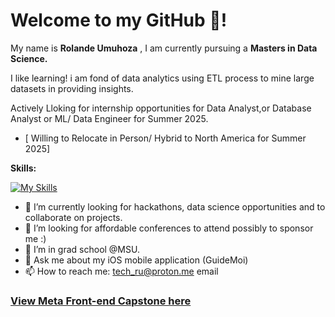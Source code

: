 # Welcome to my GitHub 🤖!

My name is **Rolande Umuhoza** , I am currently pursuing a **Masters in Data Science.**

I like learning! i am fond of data analytics using ETL process to mine large datasets in providing insights.

Actively Lloking for internship opportunities for Data Analyst,or Database Analyst or ML/ Data Engineer for Summer 2025.
- [ Willing to Relocate in Person/ Hybrid to North America for Summer 2025]

**Skills:**

[![My Skills](https://skillicons.dev/icons?i=react,js,html,css,figma,aws,cs,c,bash,wordpress,python,swift,php,vue,saas,unity,vscode,docker,kafka,tableau)](https://skillicons.dev)


- 🔭 I’m currently looking for hackathons, data science opportunities and to collaborate on projects.
- 👯 I’m looking for affordable conferences to attend possibly to sponsor me :)
- 🤔 I’m in grad school @MSU.
- 💬 Ask me about my iOS mobile application (GuideMoi) 
- 📫 How to reach me: tech_ru@proton.me email

### [View Meta Front-end Capstone here](https://github.com/Lande21/Little_Lemon)
